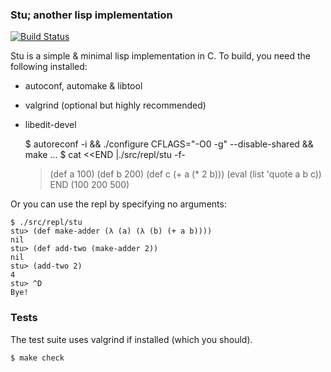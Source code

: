 ### Stu; another lisp implementation

[![Build Status](https://travis-ci.org/mikey-austin/stutter.svg?branch=master)](https://travis-ci.org/mikey-austin/stutter)

Stu is a simple & minimal lisp implementation in C. To build, you need the following installed:
- autoconf, automake & libtool
- valgrind (optional but highly recommended)
- libedit-devel

    $ autoreconf -i && ./configure CFLAGS="-O0 -g" --disable-shared && make
    ...
    $ cat <<END |./src/repl/stu -f-
    > (def a 100)
    > (def b 200)
    > (def c (+ a (* 2 b)))
    > (eval (list 'quote a b c))
    > END
    (100 200 500)

Or you can use the repl by specifying no arguments:

    $ ./src/repl/stu
    stu> (def make-adder (λ (a) (λ (b) (+ a b))))
    nil
    stu> (def add-two (make-adder 2))
    nil
    stu> (add-two 2)
    4
    stu> ^D
    Bye!

### Tests

The test suite uses valgrind if installed (which you should).

    $ make check
